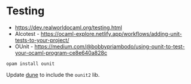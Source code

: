 # Testing

- https://dev.realworldocaml.org/testing.html
- Alcotest - https://ocaml-explore.netlify.app/workflows/adding-unit-tests-to-your-project/
- OUnit - https://medium.com/@bobbypriambodo/using-ounit-to-test-your-ocaml-program-ce8e640a828c

`opam install ounit`

Update [dune](../src/helloworld/test/dune) to include the `ounit2` lib.
